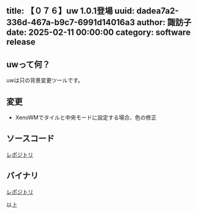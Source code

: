 title: 【０７６】uw 1.0.1登場
uuid: dadea7a2-336d-467a-b9c7-6991d14016a3
author: 諏訪子
date: 2025-02-11 00:00:00
category: software release
----
## uwって何？
uwは只の背景変更ツールです。

## 変更
* XenoWMでタイルと中央モードに設定する場合、色の修正

## ソースコード
[レポジトリ](https://076.moe/repo/src/uw)

## バイナリ
[レポジトリ](https://076.moe/repo/bin/uw)

以上
